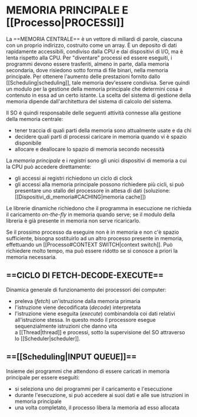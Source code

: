 # MEMORIA PRINCIPALE E [[Processo|PROCESSI]]
La ==MEMORIA CENTRALE== è un vettore di miliardi di parole, ciascuna con un proprio indirizzo, costruito come un array. È un deposito di dati rapidamente accessibili, condiviso dalla CPU e dai dispositivi di I/O, ma è lenta rispetto alla CPU.
Per "diventare" processi ed essere eseguiti, i programmi devono essere trasferiti, almeno in parte, dalla memoria secondaria, dove risiedono sotto forma di file binari, nella memoria principale. Per ottenere l'aumento delle prestazioni fornito dallo [[Scheduling|scheduling]], tale memoria dev'essere condivisa. Serve quindi un modulo per la gestione della memoria principale che determini cosa è contenuto in essa ad un certo istante.
La scelta del sistema di gestione della memoria dipende dall'architettura del sistema di calcolo del sistema.

Il SO è quindi responsabile delle seguenti attività connesse alla gestione della memoria centrale:
- tener traccia di quali parti della memoria sono attualmente usate e da chi
- decidere quali parti di processi caricare in memoria quando vi è spazio disponibile
- allocare e deallocare lo spazio di memoria secondo necessità

La _memoria principale_ e i _registri_ sono gli unici dispositivi di memoria a cui la CPU può accedere direttamente:
- gli accessi ai registri richiedono un ciclo di clock
- gli accessi alla memoria principale possono richiedere più cicli, si può presentare uno stallo del processore in attesa di dati (soluzione: [[Dispositivi_di_memoria#CACHING|memoria cache]])

Le librerie dinamiche richiedono che il programma in esecuzione ne richieda il caricamento _on-the-fly_ in memoria quando serve; se il modulo della libreria è già presente in memoria non serve ricaricarlo.

Se il prossimo processo da eseguire non è in memoria e non c'è spazio sufficiente, bisogna sostituirlo ad un altro processo presente in memoria, effettuando un [[Processo#CONTEXT SWITCH|context switch]]. Può richiedere molto tempo, ma può essere ridotto se si conosce a priori la memoria necessaria.

## ==CICLO DI FETCH-DECODE-EXECUTE==
Dinamica generale di funzionamento dei processori dei computer:
- preleva (_fetch_) un'istruzione dalla memoria primaria
- l'istruzione viene decodificata (_decode_) interpretata
- l'istruzione viene eseguita (_execute_) combinandola coi dati relativi all'istruzione stessa.
In questo modo il processore esegue sequenzialmente istruzioni che danno vita a [[Thread|thread]] e processi, sotto la supervisione del SO attraverso lo [[Scheduler|scheduler]].

## ==[[Scheduling|INPUT QUEUE]]==
Insieme dei programmi che attendono di essere caricati in memoria principale per essere eseguiti:
- si seleziona uno dei programmi per il caricamento e l'esecuzione
- durante l'esecuzione, si può accedere ai suoi dati e alle sue istruzioni in memoria principale
- una volta completato, il processo libera la memoria ad esso allocata